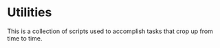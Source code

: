 # Utilities
This is a collection of scripts used to accomplish tasks that crop up from time to time.
